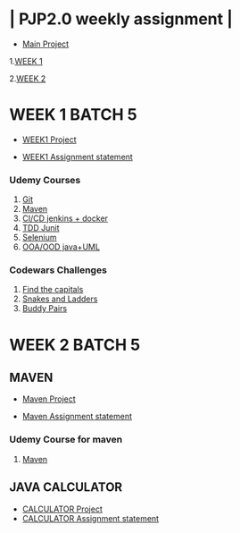 | PJP2.0 weekly assignment |
========================

* [Main Project](https://github.com/mukeshbasira/PJP2.0)

1.[WEEK 1](#WEEK-1-BATCH-5)

2.[WEEK 2](#WEEK-2-BATCH-5)

# WEEK 1 BATCH 5
- [WEEK1 Project](https://github.com/mukeshbasira/PJP2.0/tree/week1)

- [WEEK1 Assignment statement](https://github.com/mukeshbasira/PJP2.0/blob/week1/Assignment%20Question/Week%201%20Assignment.pdf)

### Udemy Courses 
1. [Git](https://www.udemy.com/course/git-going-fast/) 
2. [Maven](https://www.udemy.com/course/learn-maven-java-dependency-management-in-20-steps/ ) 
3. [CI/CD jenkins + docker](https://www.udemy.com/course/learn-devops-ci-cd-with-jenkins-using-pipelines-and-docker/) 
4. [TDD Junit](https://www.udemy.com/course/instant-test-driven-development-with-junit/) 
5. [Selenium](https://www.udemy.com/course/automate-tests-using-selenium-webdriver-with-java-cucumber/) 
6. [OOA/OOD java+UML](https://www.udemy.com/course/oo-analysis-design-programming/)  

### Codewars Challenges
1. [Find the capitals](https://www.codewars.com/kata/539ee3b6757843632d00026b)
2. [Snakes and Ladders](https://www.codewars.com/kata/587136ba2eefcb92a9000027/train/java)
3. [Buddy Pairs](https://www.codewars.com/kata/59ccf051dcc4050f7800008f/train/javascript)


# WEEK 2 BATCH 5

## MAVEN
- [Maven Project](https://github.com/mukeshbasira/PJP2.0/tree/week2_maven)

- [Maven Assignment statement](https://github.com/mukeshbasira/PJP2.0/blob/week2_maven/Assignments/Assignment%20on%20Maven.pdf)

### Udemy Course for maven
1. [Maven](https://www.udemy.com/course/learn-maven-java-dependency-management-in-20-steps/ ) 

## JAVA CALCULATOR

- [CALCULATOR Project](https://github.com/mukeshbasira/PJP2.0/tree/week2_java_calculator)
- [CALCULATOR Assignment statement](https://github.com/mukeshbasira/PJP2.0/blob/master/Assignments/Week%202%20Assignment.pdf)



